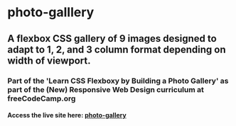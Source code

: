 # photo-galllery
## A flexbox CSS gallery of 9 images designed to adapt to 1, 2, and 3 column format depending on width of viewport.  
### Part of the 'Learn CSS Flexboxy by Building a Photo Gallery' as part of the **(New) Responsive Web Design** curriculum at freeCodeCamp.org

#### Access the live site here: [photo-gallery](https://exarp1.github.io/photo-galllery/)
